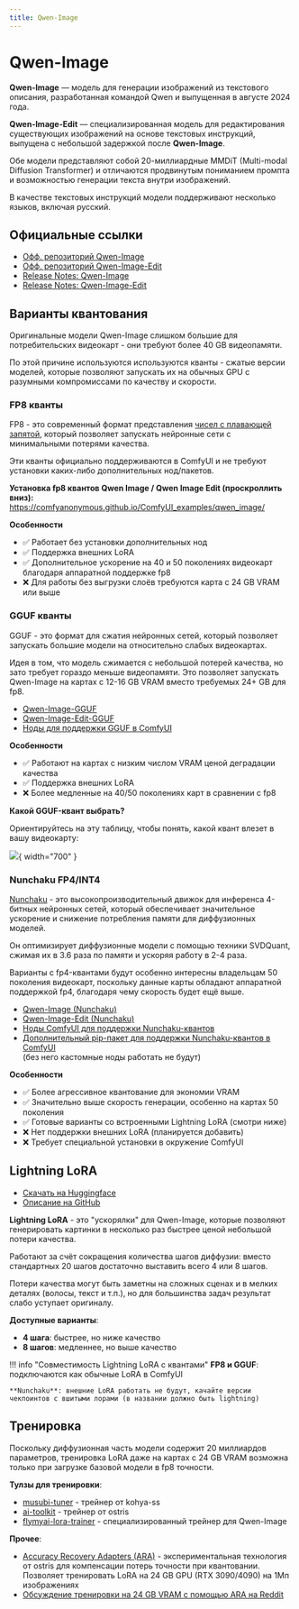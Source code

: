```yaml
---
title: Qwen-Image
---
```


# Qwen-Image

**Qwen-Image** — модель для генерации изображений из текстового описания, разработанная командой Qwen и выпущенная в августе 2024 года.

**Qwen-Image-Edit** — специализированная модель для редактирования существующих изображений на основе текстовых инструкций, выпущена с небольшой задержкой после **Qwen-Image**.

Обе модели представляют собой 20-миллиардные MMDiT (Multi-modal Diffusion Transformer) и отличаются продвинутым пониманием промпта и возможностью генерации текста внутри изображений.

В качестве текстовых инструкций модели поддерживают несколько языков, включая русский.

## Официальные ссылки
- [Офф. репозиторий Qwen-Image](https://huggingface.co/Qwen/Qwen-Image)
- [Офф. репозиторий Qwen-Image-Edit](https://huggingface.co/Qwen/Qwen-Image-Edit)
- [Release Notes: Qwen-Image](https://qwenlm.github.io/blog/qwen-image/)
- [Release Notes: Qwen-Image-Edit](https://qwenlm.github.io/blog/qwen-image-edit/)

## Варианты квантования

Оригинальные модели Qwen-Image слишком большие для потребительских видеокарт - они требуют более 40 GB видеопамяти.

По этой причине используются используются кванты - сжатые версии моделей, которые позволяют запускать их на обычных GPU с разумными компромиссами по качеству и скорости.

### FP8 кванты

FP8 - это современный формат представления [чисел с плавающей запятой](https://ru.wikipedia.org/wiki/Экспоненциальная_запись), который позволяет запускать нейронные сети с минимальными потерями качества.

Эти кванты официально поддерживаются в ComfyUI и не требуют установки каких-либо дополнительных нод/пакетов.

**Установка fp8 квантов Qwen Image / Qwen Image Edit (проскроллить вниз):**  
<https://comfyanonymous.github.io/ComfyUI_examples/qwen_image/>

**Особенности**

- ✅ Работает без установки дополнительных нод  
- ✅ Поддержка внешних LoRA  
- ✅ Дополнительное ускорение на 40 и 50 поколениях видеокарт благодаря аппаратной поддержке fp8  
- ❌ Для работы без выгрузки слоёв требуются карта с 24 GB VRAM или выше

### GGUF кванты

GGUF - это формат для сжатия нейронных сетей, который позволяет запускать большие модели на относительно слабых видеокартах.

Идея в том, что модель сжимается с небольшой потерей качества, но зато требует гораздо меньше видеопамяти. Это позволяет запускать Qwen-Image на картах с 12-16 GB VRAM вместо требуемых 24+ GB для fp8.

- [Qwen-Image-GGUF](https://huggingface.co/city96/Qwen-Image-gguf)
- [Qwen-Image-Edit-GGUF](https://huggingface.co/QuantStack/Qwen-Image-Edit-GGUF)
- [Ноды для поддержки GGUF в ComfyUI](https://github.com/city96/ComfyUI-GGUF)  

**Особенности**

- ✅ Работают на картах с низким числом VRAM ценой деградации качества  
- ✅ Поддержка внешних LoRA  
- ❌ Более медленные на 40/50 поколениях карт в сравнении с fp8  

**Какой GGUF-квант выбрать?**

Ориентируйтесь на эту таблицу, чтобы понять, какой квант влезет в вашу видеокарту:  

![](https://files.catbox.moe/yn4lpn.jpg){ width="700" }

### Nunchaku FP4/INT4

[Nunchaku](https://github.com/nunchaku-tech/nunchaku) - это высокопроизводительный движок для инференса 4-битных нейронных сетей, который обеспечивает значительное ускорение и снижение потребления памяти для диффузионных моделей.

Он оптимизирует диффузионные модели с помощью техники SVDQuant, сжимая их в 3.6 раза по памяти и ускоряя работу в 2-4 раза.

Варианты с fp4-квантами будут особенно интересны владельцам 50 поколения видеокарт, поскольку данные карты обладают аппаратной поддержкой fp4, благодаря чему скорость будет ещё выше.

- [Qwen-Image (Nunchaku)](https://huggingface.co/nunchaku-tech/nunchaku-qwen-image)  
- [Qwen-Image-Edit (Nunchaku)](https://huggingface.co/nunchaku-tech/nunchaku-qwen-image-edit)
- [Ноды ComfyUI для поддержки Nunchaku-квантов](https://github.com/nunchaku-tech/ComfyUI-nunchaku)  
- [Дополнительный pip-пакет для поддержки Nunchaku-квантов в ComfyUI](https://nunchaku.tech/docs/nunchaku/installation/installation.html#installing-nunchaku)  
  (без него кастомные ноды работать не будут)

**Особенности**

- ✅ Более агрессивное квантование для экономии VRAM
- ✅ Значительно выше скорость генерации, особенно на картах 50 поколения
- ✅ Готовые варианты со встроенными Lightning LoRA (смотри ниже)
- ❌ Нет поддержки внешних LoRA (планируется добавить)
- ❌ Требует специальной установки в окружение ComfyUI

## Lightning LoRA

- [Скачать на Huggingface](https://huggingface.co/lightx2v/Qwen-Image-Lightning/tree/main)
- [Описание на GitHub](https://github.com/ModelTC/Qwen-Image-Lightning/)

**Lightning LoRA** - это "ускорялки" для Qwen-Image, которые позволяют генерировать картинки в несколько раз быстрее ценой небольшой потери качества.

Работают за счёт сокращения количества шагов диффузии: вместо стандартных 20 шагов достаточно выставить всего 4 или 8 шагов.

Потери качества могут быть заметны на сложных сценах и в мелких деталях (волосы, текст и т.п.), но для большинства задач результат слабо уступает оригиналу.

**Доступные варианты**:

- **4 шага**: быстрее, но ниже качество
- **8 шагов**: медленнее, но выше качество

!!! info "Совместимость Lightning LoRA с квантами"
    **FP8 и GGUF**: подключаются как обычные LoRA в ComfyUI

    **Nunchaku**: внешние LoRA работать не будут, качайте версии чекпоинтов с вшитыми лорами (в названии должно быть lightning)  

## Тренировка

Поскольку диффузионная часть модели содержит 20 миллиардов параметров, тренировка LoRA даже на картах с 24 GB VRAM возможна только при загрузке базовой модели в fp8 точности.

**Тулзы для тренировки**:

- [musubi-tuner](https://github.com/kohya-ss/musubi-tuner) - трейнер от kohya-ss
- [ai-toolkit](https://github.com/ostris/ai-toolkit) - трейнер от ostris
- [flymyai-lora-trainer](https://github.com/FlyMyAI/flymyai-lora-trainer) - специализированный трейнер для Qwen-Image

**Прочее**:

- [Accuracy Recovery Adapters (ARA)](https://huggingface.co/ostris/accuracy_recovery_adapters) - экспериментальная технология от ostris для компенсации потерь точности при квантовании. Позволяет тренировать LoRA на 24 GB GPU (RTX 3090/4090) на 1Мп изображениях
- [Обсуждение тренировки на 24 GB VRAM с помощью ARA на Reddit](https://www.reddit.com/r/StableDiffusion/comments/1mowmfj/fine_tune_qwenimage_with_ai_toolkit_with_24_gb_of/)